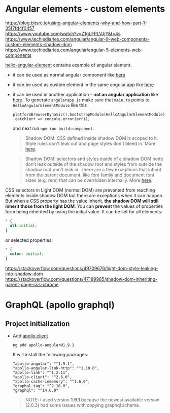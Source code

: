 # Angular elements - custom elements
https://blog.bitsrc.io/using-angular-elements-why-and-how-part-1-35f7fd4f0457   
https://www.youtube.com/watch?v=Z1gLFPLVJjY&t=4s   
https://www.techiediaries.com/angular/angular-9-web-components-custom-elements-shadow-dom   
https://www.techiediaries.com/angular/angular-9-elements-web-components   

[hello-angular-element](./src/app/hello-angular-element) contains example of angular element.

* it can be used as normal angular component like [here](./src/app/app.component.html#L2)
* it can be used as custom element in the same angular app like [here](./src/app/app.component.ts#L12)
* it can be used in another application - **not an angular application** like [here](./preview/index.html). To generate ```angularapp.js``` make sure that ```main.ts``` points to ```HelloAngularElementModule``` like this
  ```
  platformBrowserDynamic().bootstrapModule(HelloAngularElementModule)
  .catch(err => console.error(err));
  ```
  and next run ```npm run build:component```.

  >Shadow DOM: CSS defined inside shadow DOM is scoped to it. Style rules don't leak out and page styles don't bleed in. More [here](https://developers.google.com/web/fundamentals/web-components/shadowdom).

  >Shadow DOM: selectors and styles inside of a shadow DOM node don’t leak outside of the shadow root and styles from outside the shadow root don’t leak in. There are a few exceptions that inherit from the parent document, like font family and document font sizes (e.g. rem) that can be overridden internally. More [here](https://css-tricks.com/encapsulating-style-and-structure-with-shadow-dom/#what-is-the-shadow-dom).

CSS selectors in Light DOM (normal DOM) are prevented from reaching elements inside shadow DOM but there are exceptions when it can happen.
But when a CSS property has the value inherit, **the shadow DOM will still inherit those from the light DOM**. You can **prevent** the values of properties form being inherited by using the initial value.
It can be set for all elements:
```css
* {
  all:initial;
}
```
or selected properties:
```css
* {
  color: initial;
}
```

https://stackoverflow.com/questions/49709676/light-dom-style-leaking-into-shadow-dom   
https://stackoverflow.com/questions/47189985/shadow-dom-inheriting-parent-page-css-chrome   


# GraphQL (apollo graphql)

## Project initialization

* Add [apollo client](https://www.apollographql.com/docs/angular/basics/setup/)   
  ```
  ng add apollo-angular@1.9.1
  ```
  It will install the following packages:
  ```
  "apollo-angular": "^1.9.1",
  "apollo-angular-link-http": "^1.10.0",
  "apollo-link": "^1.2.11",
  "apollo-client": "^2.6.0",
  "apollo-cache-inmemory": "^1.6.0",
  "graphql-tag": "^2.10.0",
  "graphql": "^14.6.0"
  ```
  >NOTE: I used version **1.9.1** because the newest available version (2.0.3) had some issues with copying graphql schema.

  
